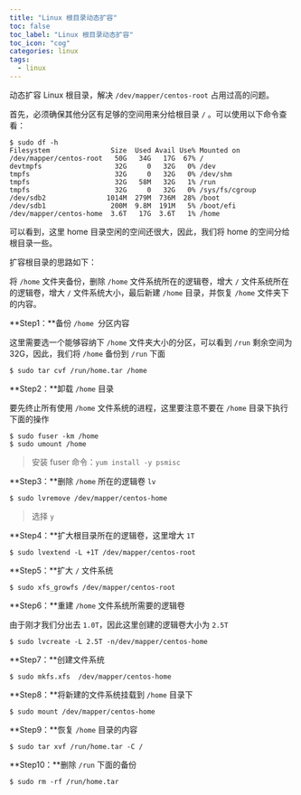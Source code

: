 ```yaml
---
title: "Linux 根目录动态扩容"
toc: false
toc_label: "Linux 根目录动态扩容"
toc_icon: "cog"
categories: linux
tags:
  - linux
---
```


动态扩容 Linux 根目录，解决 `/dev/mapper/centos-root` 占用过高的问题。

首先，必须确保其他分区有足够的空间用来分给根目录 `/` 。可以使用以下命令查看：

```shell 
$ sudo df -h
Filesystem               Size  Used Avail Use% Mounted on
/dev/mapper/centos-root   50G   34G   17G  67% /
devtmpfs                  32G     0   32G   0% /dev
tmpfs                     32G     0   32G   0% /dev/shm
tmpfs                     32G   58M   32G   1% /run
tmpfs                     32G     0   32G   0% /sys/fs/cgroup
/dev/sdb2               1014M  279M  736M  28% /boot
/dev/sdb1                200M  9.8M  191M   5% /boot/efi
/dev/mapper/centos-home  3.6T   17G  3.6T   1% /home
```

可以看到，这里 home 目录空闲的空间还很大，因此，我们将 home 的空间分给根目录一些。

扩容根目录的思路如下：

将 `/home` 文件夹备份，删除 `/home` 文件系统所在的逻辑卷，增大 `/` 文件系统所在的逻辑卷，增大 `/` 文件系统大小，最后新建 `/home` 目录，并恢复 `/home` 文件夹下的内容。

**Step1：**备份 `/home `分区内容

这里需要选一个能够容纳下 `/home` 文件夹大小的分区，可以看到 `/run` 剩余空间为32G，因此，我们将 `/home` 备份到 `/run` 下面

```shell
$ sudo tar cvf /run/home.tar /home
```

**Step2：**卸载 `/home` 目录

要先终止所有使用 `/home` 文件系统的进程，这里要注意不要在 `/home` 目录下执行下面的操作

```shell
$ sudo fuser -km /home
$ sudo umount /home
```

>  安装 fuser 命令：`yum install -y psmisc`

**Step3：**删除 `/home` 所在的逻辑卷 `lv`

```shell
$ sudo lvremove /dev/mapper/centos-home
```

> 选择 `y`

**Step4：**扩大根目录所在的逻辑卷，这里增大 `1T`

```shell
$ sudo lvextend -L +1T /dev/mapper/centos-root
```

**Step5：**扩大 `/` 文件系统

```shell
$ sudo xfs_growfs /dev/mapper/centos-root
```

**Step6：**重建 `/home` 文件系统所需要的逻辑卷

由于刚才我们分出去 `1.0T`，因此这里创建的逻辑卷大小为 `2.5T`

```shell
$ sudo lvcreate -L 2.5T -n/dev/mapper/centos-home
```

**Step7：**创建文件系统

```shell
$ sudo mkfs.xfs  /dev/mapper/centos-home
```

**Step8：**将新建的文件系统挂载到 `/home` 目录下

```shell
$ sudo mount /dev/mapper/centos-home
```

**Step9：**恢复 `/home` 目录的内容

```shell
$ sudo tar xvf /run/home.tar -C /
```

**Step10：**删除 `/run` 下面的备份

```shell
$ sudo rm -rf /run/home.tar
```

